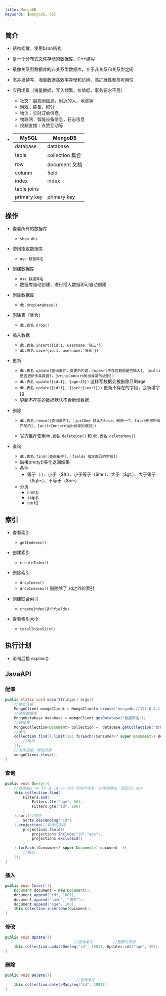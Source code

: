 ```yaml
---
title: MongoDB
keywords: [mongodb, db] 
---
```


## 简介

- 结构松散，使用bson结构
- 是一个分布式文件存储的数据库、C++编写
- 最像关系型数据库的非关系型数据库，介于非关系和关系型之间
- 高并发读写、海量数据高效率存储和访问、高扩展性和高可用性

- 应用场景（海量数据，写入频繁，价值低，事务要求不高）

  - 社交：朋友圈信息，附近的人，地点等
  - 游戏：装备、积分
  - 物流：实时订单信息，
  - 物联网：智能设备信息，日志信息
  - 视频直播：点赞互动等

- | MySQL       | MongoDB            |
  | ----------- | ------------------ |
  | database    | database           |
  | table       | collection    集合 |
  | row         | document   文档    |
  | colunm      | field              |
  | index       | index              |
  | table joins |                    |
  | primary key | primary key        |

## 操作

- 查看所有的数据库
  - `show dbs`
- 使用指定数据库
  - `use 数据库名`
- 创建数据库
  - `use 数据库名`
  - 数据库自动创建，进行插入数据即可自动创建

- 删除数据库
  - `db.dropDatabase()`
- 删除表（集合）
  - `db.表名.drop()`
- 插入数据
  - `db.表名.insert({id:1, username:'张三'})`
  - `db.表名.save({id:1, username:'张三'})`

- 更新
  - `db.表名.update(查询条件，变更的内容，[upesrt不存在数据是否插入], [multi 是否更新多条数据]，[writeConcern抛出异常的级别])`
  - `db.表名.update({id:1}, {age:25})` 这样写数据会被删除只剩age
  - `db.表名.update({id:1}, {$set:{sex:1}})` 更新不存在的字段，会新增字段
  - 更新不存在的数据默认不会新增数据

- 删除

  - `db.表名.remve([查询条件], [justOne 默认为true，删除一个，false删除所有匹配的], [writeConcern抛出异常的级别])`

  - 官方推荐使用`db.表名.deleteOne()` 和 `db.表名.deleteMany()`

- 查询
  - `db.表名.find([查询条件]，[fields 指定返回的字段])`
  - 后接pretty()美化返回结果
  - 条件
    - 等于（:）、小于（\$lt:）、小于等于（\$lte:）、大于（\$gt:）、大于等于（\$gte:）、不等于（\$ne:）
  - 分页
    - limit()
    - skip()
    - sort()

## 索引

- 查看索引
  - `getIndexes()`

- 创建索引
  - `createIndex()`
- 删除索引
  - `dropIndex()`
  - `dropIndexex()`      删除除了_id之外的索引
- 创建联合索引
  - `createIndex(多个fields)`
- 查看索引大小
  - `totalIndexSize()`

## 执行计划

- 语句后接 explain()

## JavaAPI

### 配置

```java
public static void main(Stringp[] args){
    //建立连接
    MongoClient mongoClient = MongoClients.create("mongodb://127.0.0.1:27017");
    //选择数据库
    MongoDatabase database = mongoClient.getDatabase("数据库名");
    //选择表 
    MongoCollection<Document> collection =  database.getCollection("表名");
    //操作
    collection.find().limit(10).forEach((Consumer<? super Document>) document ->{
        //输出
    });
    //关闭连接，释放资源
    mongoClient.close();
}
```

### 查询

```java
public void Query(){
    //查询age <= 50 且 id >= 100 的用户信息，id倒序输出，返回id，age
    this.collection.find(
    	Filters.and(
        	Filters.lte("age", 50),
            Filters.gte("id", 100)
        )
    ).sort(//排序
    	Sorts.descending("id")
    ).projection(//查询的字段
    	projections.fields(
        	projections.include("id","age"),
            projections.excludeId()
        )
    ).forEach((Consumer<? super Document>) document ->{
        //输出
    });
}
```

### 插入

```java
public void Insert(){
    Document document = new Document();
    document.append("id", 1001);
    document.append("name", "张三");
    document.append("age", 100);
    this.colection.insertOne(document);
}
```

### 修改

```java
public void Update(){
    						   //查询条件         //更新的字段
	this.collection.updateOne(eq("id", 1001), Updates.set("age", 30));
}
```

### 删除

```java
public void Delete(){
    						    //查询条件  
	this.collection.deleteMany(eq("id", 1001));
}
```
